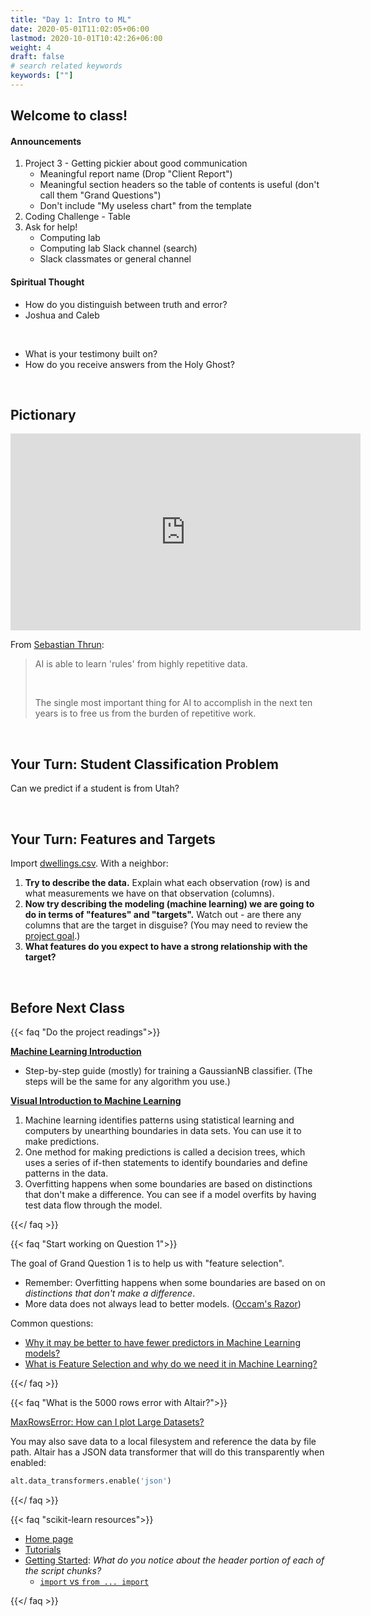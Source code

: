 ```yaml
---
title: "Day 1: Intro to ML"
date: 2020-05-01T11:02:05+06:00
lastmod: 2020-10-01T10:42:26+06:00
weight: 4
draft: false
# search related keywords
keywords: [""]
---
```


## Welcome to class!

#### Announcements
1. Project 3 - Getting pickier about good communication
    * Meaningful report name (Drop "Client Report")
    * Meaningful section headers so the table of contents is useful (don't call them "Grand Questions")
    * Don't include "My useless chart" from the template
2. Coding Challenge - Table
3. Ask for help!
    * Computing lab
    * Computing lab Slack channel (search)
    * Slack classmates or general channel 

#### Spiritual Thought

- How do you distinguish between truth and error?
- Joshua and Caleb

<br>

- What is your testimony built on?
- How do you receive answers from the Holy Ghost?

<br>


## Pictionary


<!--
![Forest](forest_no_tank.png)

![Tank](tank.png)

## Machine Learning: Recognizing Patterns

 https://www.microsoft.com/en-us/videoplayer/embed/RE4xAok?pid=RE4xAok-ax-85-id-oneplayer&postJsllMsg=true&autoplay=false&mute=false&loop=false&market=en-us&playFullScreen=false -->

<!---------------------------
<iframe width="560" height="315" src="https://www.youtube.com/embed/asmXyJaXBC8" frameborder="0" allow="accelerometer; autoplay; clipboard-write; encrypted-media; gyroscope; picture-in-picture" allowfullscreen></iframe>

<iframe width="560" height="315" src="https://www.youtube.com/embed/f_uwKZIAeM0" title="YouTube video player" frameborder="0" allow="accelerometer; autoplay; clipboard-write; encrypted-media; gyroscope; picture-in-picture" allowfullscreen></iframe>
---------------------->

<iframe width="560" height="315" src="https://www.youtube.com/embed/5q87K1WaoFI" title="YouTube video player" frameborder="0" allow="accelerometer; autoplay; clipboard-write; encrypted-media; gyroscope; picture-in-picture" allowfullscreen></iframe>

From [Sebastian Thrun](https://www.youtube.com/watch?v=ZJixNvx9BAc):
> AI is able to learn 'rules' from highly repetitive data.
>
> <br>
>
> The single most important thing for AI to accomplish in the next ten years is to free us from the burden of repetitive work. 

<br>

## Your Turn: Student Classification Problem

Can we predict if a student is from Utah?

<br>

## Your Turn: Features and Targets 

Import [dwellings.csv](https://byuistats.github.io/DS250-Cannon/projects/project-4/). With a neighbor:

1. **Try to describe the data.** Explain what each observation (row) is and what measurements we have on that observation (columns).
2. **Now try describing the modeling (machine learning) we are going to do in terms of "features" and "targets".** Watch out - are there any columns that are the target in disguise? (You may need to review the [project goal](../../projects/project-4).)
3. **What features do you expect to have a strong relationship with the target?**

<br>

## Before Next Class

{{< faq "Do the project readings">}}

[**Machine Learning Introduction**](https://byuistats.github.io/CSE250-Larson/course-materials/machine-learning/)

- Step-by-step guide (mostly) for training a GaussianNB classifier. (The steps will be the same for any algorithm you use.) 

[**Visual Introduction to Machine Learning**](http://www.r2d3.us/visual-intro-to-machine-learning-part-1/)

1. Machine learning identifies patterns using statistical learning and computers by unearthing boundaries in data sets. You can use it to make predictions.
2. One method for making predictions is called a decision trees, which uses a series of if-then statements to identify boundaries and define patterns in the data.
3. Overfitting happens when some boundaries are based on distinctions that don't make a difference. You can see if a model overfits by having test data flow through the model.

{{</ faq >}}


{{< faq "Start working on Question 1">}}

The goal of Grand Question 1 is to help us with "feature selection".

- Remember: Overfitting happens when some boundaries are based on on _distinctions that don't make a difference_.
- More data does not always lead to better models. ([Occam's Razor](https://www.google.com/search?q=Occam%E2%80%99s+Razor&rlz=1C1GCEJ_enUS882US882&oq=Occam%E2%80%99s+Razor&aqs=chrome..69i57&sourceid=chrome&ie=UTF-8))

Common questions:

- [Why it may be better to have fewer predictors in Machine Learning models?](https://www.kdnuggets.com/2017/04/must-know-fewer-predictors-machine-learning-models.html)
- [What is Feature Selection and why do we need it in Machine Learning?](https://blog.contactsunny.com/data-science/what-is-feature-selection-and-why-do-we-need-it-in-machine-learning)

{{</ faq >}}


{{< faq "What is the 5000 rows error with Altair?">}}

[MaxRowsError: How can I plot Large Datasets?](https://altair-viz.github.io/user_guide/faq.html#maxrowserror-how-can-i-plot-large-datasets)

You may also save data to a local filesystem and reference the data by file path. Altair has a JSON data transformer that will do this transparently when enabled:

```python
alt.data_transformers.enable('json')
```

{{</ faq >}}

{{< faq "scikit-learn resources">}}

- [Home page](https://scikit-learn.org/stable/)
- [Tutorials](https://scikit-learn.org/stable/tutorial/index.html)
- [Getting Started](https://scikit-learn.org/stable/getting_started.html): _What do you notice about the header portion of each of the script chunks?_
  - [`import` vs `from ... import`](https://scikit-learn.org/stable/getting_started.html)

{{</ faq >}}

<!----------

#### [Bias-Variance Tradeoff](http://www.r2d3.us/visual-intro-to-machine-learning-part-2/)

> 1. Models approximate real-life situations using limited data.
> 2. In doing so, errors can arise due to assumptions that are overly simple (bias) or overly complex (variance).
> 3. Building models is about making sure there's a balance between the two.

#### But what is the 'Pavlovian bell' in the machine learning model?

![](../../images/ml/test.png)

Some mathematical penalty/reward equation.

> - __[Regression](https://setosa.io/ev/ordinary-least-squares-regression/)__
> - __[Variance, RMSE, SD](../../interactive/threshold_histogram.html)__
> - __proportions__


## Using our project data to understand features, targets, and samples.

> 1. Import `dwellings_ml.csv` and write a short sentence describing your data. Remember to explain an observation and what measurements we have on that observation.
> 2. Now try describing the modeling (machine learning) we are going to do in terms of features and targets.
>    A. Are there any columns that are the target in disguise?
>    B. _Are the observational units unique in every row?_

![](../../images/ml/iris_description.png)
--------------->


<!------------------------
### If your model is near perfect in its predictability, you might be cheating.

### Watch out for [transactional data](http://localhost:1313/CSE250-Course/images/ml/iris_description.png)!

> - Financial: orders, invoices, payments
> - Work: plans, activity records
> - School: Grades
------------------------------->

<br>


